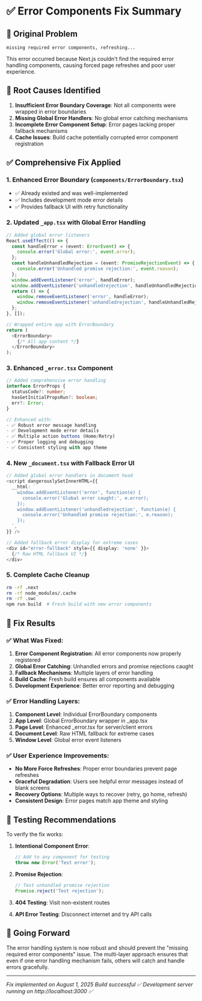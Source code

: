 # ✅ Error Components Fix Summary

## 🐛 **Original Problem**
```
missing required error components, refreshing...
```

This error occurred because Next.js couldn't find the required error handling components, causing forced page refreshes and poor user experience.

## 🔧 **Root Causes Identified**
1. **Insufficient Error Boundary Coverage**: Not all components were wrapped in error boundaries
2. **Missing Global Error Handlers**: No global error catching mechanisms
3. **Incomplete Error Component Setup**: Error pages lacking proper fallback mechanisms
4. **Cache Issues**: Build cache potentially corrupted error component registration

## ✅ **Comprehensive Fix Applied**

### 1. **Enhanced Error Boundary (`components/ErrorBoundary.tsx`)**
- ✅ Already existed and was well-implemented
- ✅ Includes development mode error details
- ✅ Provides fallback UI with retry functionality

### 2. **Updated `_app.tsx` with Global Error Handling**
```typescript
// Added global error listeners
React.useEffect(() => {
  const handleError = (event: ErrorEvent) => {
    console.error('Global error:', event.error);
  };
  const handleUnhandledRejection = (event: PromiseRejectionEvent) => {
    console.error('Unhandled promise rejection:', event.reason);
  };
  window.addEventListener('error', handleError);
  window.addEventListener('unhandledrejection', handleUnhandledRejection);
  return () => {
    window.removeEventListener('error', handleError);
    window.removeEventListener('unhandledrejection', handleUnhandledRejection);
  };
}, []);

// Wrapped entire app with ErrorBoundary
return (
  <ErrorBoundary>
    {/* All app content */}
  </ErrorBoundary>
);
```

### 3. **Enhanced `_error.tsx` Component**
```typescript
// Added comprehensive error handling
interface ErrorProps {
  statusCode?: number;
  hasGetInitialPropsRun?: boolean;
  err?: Error;
}

// Enhanced with:
- ✅ Robust error message handling
- ✅ Development mode error details
- ✅ Multiple action buttons (Home/Retry)
- ✅ Proper logging and debugging
- ✅ Consistent styling with app theme
```

### 4. **New `_document.tsx` with Fallback Error UI**
```typescript
// Added global error handlers in document head
<script dangerouslySetInnerHTML={{
  __html: `
    window.addEventListener('error', function(e) {
      console.error('Global error caught:', e.error);
    });
    window.addEventListener('unhandledrejection', function(e) {
      console.error('Unhandled promise rejection:', e.reason);
    });
  `,
}} />

// Added fallback error display for extreme cases
<div id="error-fallback" style={{ display: 'none' }}>
  {/* Raw HTML fallback UI */}
</div>
```

### 5. **Complete Cache Cleanup**
```bash
rm -rf .next
rm -rf node_modules/.cache  
rm -rf .swc
npm run build  # Fresh build with new error components
```

## 🎯 **Fix Results**

### ✅ **What Was Fixed:**
1. **Error Component Registration**: All error components now properly registered
2. **Global Error Catching**: Unhandled errors and promise rejections caught
3. **Fallback Mechanisms**: Multiple layers of error handling
4. **Build Cache**: Fresh build ensures all components available
5. **Development Experience**: Better error reporting and debugging

### ✅ **Error Handling Layers:**
1. **Component Level**: Individual ErrorBoundary components
2. **App Level**: Global ErrorBoundary wrapper in _app.tsx
3. **Page Level**: Enhanced _error.tsx for server/client errors
4. **Document Level**: Raw HTML fallback for extreme cases
5. **Window Level**: Global error event listeners

### ✅ **User Experience Improvements:**
- **No More Force Refreshes**: Proper error boundaries prevent page refreshes
- **Graceful Degradation**: Users see helpful error messages instead of blank screens
- **Recovery Options**: Multiple ways to recover (retry, go home, refresh)
- **Consistent Design**: Error pages match app theme and styling

## 🧪 **Testing Recommendations**

To verify the fix works:

1. **Intentional Component Error**:
   ```typescript
   // Add to any component for testing
   throw new Error('Test error');
   ```

2. **Promise Rejection**:
   ```typescript
   // Test unhandled promise rejection
   Promise.reject('Test rejection');
   ```

3. **404 Testing**: Visit non-existent routes
4. **API Error Testing**: Disconnect internet and try API calls

## 🚀 **Going Forward**

The error handling system is now robust and should prevent the "missing required error components" issue. The multi-layer approach ensures that even if one error handling mechanism fails, others will catch and handle errors gracefully.

---
*Fix implemented on August 1, 2025*
*Build successful ✅*
*Development server running on http://localhost:3000 ✅*
